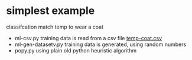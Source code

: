 # simplest example 
classifcation  match temp to wear a coat

* ml-csv.py  training data is read from a csv file [temp-coat.csv](temperature-example\temp-coat.csv)
* ml-gen-datasetv.py  training data is generated, using random numbers 
* popy.py  using plain old python heuristic algorithm

